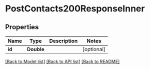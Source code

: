 # PostContacts200ResponseInner

## Properties
Name | Type | Description | Notes
------------ | ------------- | ------------- | -------------
**id** | **Double** |  | [optional] 

[[Back to Model list]](../README.md#documentation-for-models) [[Back to API list]](../README.md#documentation-for-api-endpoints) [[Back to README]](../README.md)


